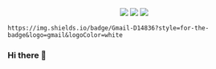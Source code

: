 <p align="center"><img src ="https://img.shields.io/badge/ckdwls6504@gmail.com-D14836?logo=gmail&style=flat-square&logoColor=white">
<a href="https://linkedin.com/in/changjin-ko-920058217"><img src ="https://img.shields.io/badge/CHANGJINKO-0A66C2?style=flat-square&logo=LinkedIn&logocolor=white"></a>
<img src ="https://img.shields.io/badge/BLOG-black?style=flat-square&logo=&logocolor=white"></p>

	https://img.shields.io/badge/Gmail-D14836?style=for-the-badge&logo=gmail&logoColor=white

### Hi there 👋

<!--
**ckdwlsrh/ckdwlsrh** is a ✨ _special_ ✨ repository because its `README.md` (this file) appears on your GitHub profile.

Here are some ideas to get you started:

- 🔭 I’m currently working on ...
- 🌱 I’m currently learning ...
- 👯 I’m looking to collaborate on ...
- 🤔 I’m looking for help with ...
- 💬 Ask me about ...
- 📫 How to reach me: ...
- 😄 Pronouns: ...
- ⚡ Fun fact: ...
-->

